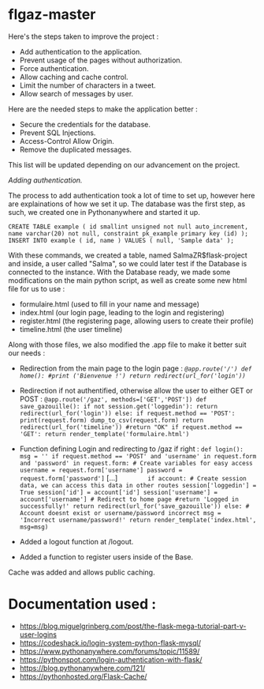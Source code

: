 # flgaz-master

Here's the steps taken to improve the project :

- Add authentication to the application.
- Prevent usage of the pages without authorization.
- Force authentication.
- Allow caching and cache control.
- Limit the number of characters in a tweet.
- Allow search of messages by user.

Here are the needed steps to make the application better :

- Secure the credentials for the database.
- Prevent SQL Injections.
- Access-Control Allow Origin.
- Remove the duplicated messages.

This list will be updated depending on our advancement on the project.

*Adding authentication.*

The process to add authentication took a lot of time to set up, however here are explainations of how we set it up.
The database was the first step, as such, we created one in Pythonanywhere and started it up.

`CREATE TABLE example ( id smallint unsigned not null auto_increment, name varchar(20) not null, constraint pk_example primary key (id) );
INSERT INTO example ( id, name ) VALUES ( null, 'Sample data' );`

With these commands, we created a table, named SalmaZR$flask-project and inside, a user called "Salma", so we could later test if the Database is connected to the instance. With the Database ready, we made some modifications on the main python script, as well as create some new html file for us to use :

- formulaire.html (used to fill in your name and message)
- index.html (our login page, leading to the login and registering)
- register.html (the registering page, allowing users to create their profile)
- timeline.html (the user timeline)

Along with those files, we also modified the .app file to make it better suit our needs :

- Redirection from the main page to the login page :
*`@app.route('/')
def home():
    #print ('Bienvenue !')
    return redirect(url_for('login'))`*

- Redirection if not authentified, otherwise allow the user to either GET or POST :
`@app.route('/gaz', methods=['GET','POST'])
def save_gazouille():
    if not session.get('loggedin'):
	    return redirect(url_for('login'))
    else:
        if request.method == 'POST':
            print(request.form)
            dump_to_csv(request.form)
            return redirect(url_for('timeline'))
		#return "OK"
        if request.method == 'GET':
            return render_template('formulaire.html')`
            
- Function defining Login and redirecting to /gaz if right :
`def login():
    msg = ''
    if request.method == 'POST' and 'username' in request.form and 'password' in request.form:
        # Create variables for easy access
        username = request.form['username']
        password = request.form['password']`
[...]
`        if account:
            # Create session data, we can access this data in other routes
            session['loggedin'] = True
            session['id'] = account['id']
            session['username'] = account['username']
            # Redirect to home page
            #return 'Logged in successfully!'
            return redirect(url_for('save_gazouille'))
        else:
            # Account doesnt exist or username/password incorrect
            msg = 'Incorrect username/password!'
    return render_template('index.html', msg=msg)`
    
- Added a logout function at /logout.
- Added a function to register users inside of the Base.

Cache was added and allows public caching.

# Documentation used :

- https://blog.miguelgrinberg.com/post/the-flask-mega-tutorial-part-v-user-logins
- https://codeshack.io/login-system-python-flask-mysql/
- https://www.pythonanywhere.com/forums/topic/11589/
- https://pythonspot.com/login-authentication-with-flask/
- https://blog.pythonanywhere.com/121/
- https://pythonhosted.org/Flask-Cache/

